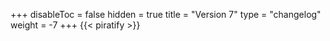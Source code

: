 +++
disableToc = false
hidden = true
title = "Version 7"
type = "changelog"
weight = -7
+++
{{< piratify >}}
